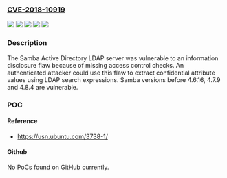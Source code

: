 ### [CVE-2018-10919](https://cve.mitre.org/cgi-bin/cvename.cgi?name=CVE-2018-10919)
![](https://img.shields.io/static/v1?label=Product&message=samba&color=blue)
![](https://img.shields.io/static/v1?label=Version&message=4.6.16%20&color=brightgreen)
![](https://img.shields.io/static/v1?label=Version&message=4.7.9%20&color=brightgreen)
![](https://img.shields.io/static/v1?label=Version&message=4.8.4%20&color=brightgreen)
![](https://img.shields.io/static/v1?label=Vulnerability&message=CWE-203&color=brightgreen)

### Description

The Samba Active Directory LDAP server was vulnerable to an information disclosure flaw because of missing access control checks. An authenticated attacker could use this flaw to extract confidential attribute values using LDAP search expressions. Samba versions before 4.6.16, 4.7.9 and 4.8.4 are vulnerable.

### POC

#### Reference
- https://usn.ubuntu.com/3738-1/

#### Github
No PoCs found on GitHub currently.

